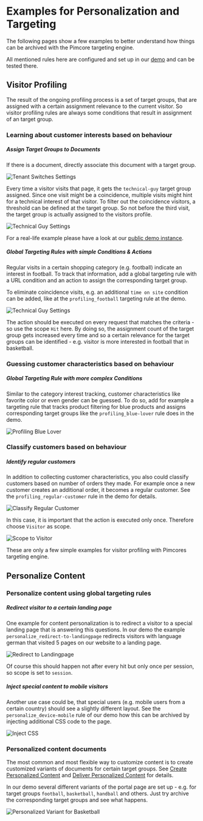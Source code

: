 # Examples for Personalization and Targeting

The following pages show a few examples to better understand how things can be archived with the Pimcore targeting 
engine. 

All mentioned rules here are configured and set up in our [demo](https://demo.pimcore.fun) and can be 
tested there. 


## Visitor Profiling

The result of the ongoing profiling process is a set of target groups, that are assigned with a certain assignment 
relevance to the current visitor. So visitor profiling rules are always some conditions that result in assignment of 
an target group.  

### Learning about customer interests based on behaviour

##### Assign Target Groups to Documents
If there is a document, directly associate this document with a target group.

![Tenant Switches Settings](../../img/targeting/examples_technical-guy1.jpg)

Every time a visitor visits that page, it gets the `technical-guy` target group assigned. Since one visit might be a 
coincidence, multiple visits might hint for a technical interest of that visitor. 
To filter out the coincidence visitors, a threshold can be defined at the target group. So not before the third visit, 
the target group is actually assigned to the visitors profile. 

![Technical Guy Settings](../../img/targeting/examples_technical-guy2.jpg)
  
For a real-life example please have a look at our [public demo instance](https://demo.pimcore.fun/en/More-Stuff/Demo-Features/Personalization).
 
##### Global Targeting Rules with simple Conditions & Actions

Regular visits in a certain shopping category (e.g. football) indicate an interest in football. To track that information,
add a global targeting rule with a URL condition and an action to assign the corresponding target group. 

To eliminate coincidence visits, e.g. an additional `time on site` condition can be added, like at the `profiling_football` 
targeting rule at the demo.

![Technical Guy Settings](../../img/targeting/examples_football1.jpg) 

The action should be executed on every request that matches the criteria - so use the scope `Hit` here. By doing so, 
the assignment count of the target group gets increased every time and so a certain relevance for the target groups 
can be identified - e.g. visitor is more interested in football that in basketball.


### Guessing customer characteristics based on behaviour

##### Global Targeting Rule with more complex Conditions

Similar to the category interest tracking, customer characteristics like favorite color or even gender can be guessed. 
To do so, add for example a targeting rule that tracks product filtering for blue products and assigns corresponding 
target groups like the `profiling_blue-lover` rule does in the demo. 

![Profiling Blue Lover](../../img/targeting/examples_bluelover.jpg) 


### Classify customers based on behaviour

##### Identify regular customers

In addition to collecting customer characteristics, you also could classify customers based on number of orders they made. 
For example once a new customer creates an additional order, it becomes a regular customer. See the `profiling_regular-customer`
rule in the demo for details. 

![Classify Regular Customer](../../img/targeting/examples_regular-customer.jpg) 

In this case, it is important that the action is executed only once. Therefore choose `Visitor` as scope. 

![Scope to Visitor](../../img/targeting/examples_regular-customer2.jpg) 


These are only a few simple examples for visitor profiling with Pimcores targeting engine.


## Personalize Content

### Personalize content using global targeting rules

##### Redirect visitor to a certain landing page

One example for content personalization is to redirect a visitor to a special landing page that is answering this questions. 
In our demo the example `personalize_redirect-to-landingpage` redirects visitors with language german that visited 5 pages
on our website to a landing page. 

![Redirect to Landingpage](../../img/targeting/examples_redirect.jpg) 

Of course this should happen not after every hit but only once per session, so scope is set to `session`. 


##### Inject special content to mobile visitors

Another use case could be, that special users (e.g. mobile users from a certain country) should see a slightly different
layout. See the `personalize_device-mobile` rule of our demo how this can be archived by injecting additional CSS code 
to the page. 

![Inject CSS](../../img/targeting/examples_mobile-device.jpg) 
 

### Personalized content documents

The most common and most flexible way to customize content is to create customized variants of documents for certain
target groups. See [Create Personalized Content](../03_How_to_Personalize_Content/05_Create_Personalized_Content.md) 
and [Deliver Personalized Content](../03_How_to_Personalize_Content/07_Deliver_Personalized_Content_and_Debug.md) for
details. 
 
In our demo several different variants of the portal page are set up - e.g. for target groups `football`, `basketball`,
`handball` and others. 
Just try archive the corresponding target groups and see what happens. 

![Personalized Variant for Basketball](../../img/targeting/examples_basketball.jpg) 
 